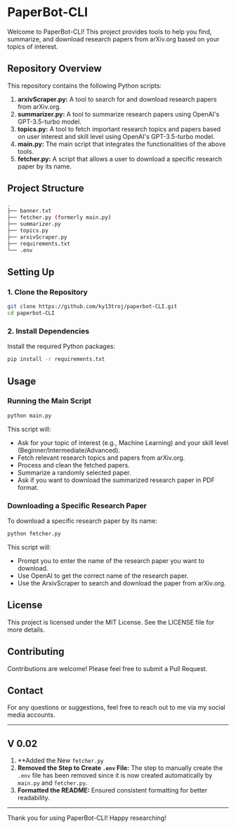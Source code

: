 # PaperBot-CLI
                                                                                                       

Welcome to PaperBot-CLI! This project provides tools to help you find, summarize, and download research papers from arXiv.org based on your topics of interest.

## Repository Overview
This repository contains the following Python scripts:

1. **arxivScraper.py:** A tool to search for and download research papers from arXiv.org.
2. **summarizer.py:** A tool to summarize research papers using OpenAI's GPT-3.5-turbo model.
3. **topics.py:** A tool to fetch important research topics and papers based on user interest and skill level using OpenAI's GPT-3.5-turbo model.
4. **main.py:** The main script that integrates the functionalities of the above tools.
5. **fetcher.py:** A script that allows a user to download a specific research paper by its name.

## Project Structure
```bash
.
├── banner.txt
├── fetcher.py (formerly main.py)
├── summarizer.py
├── topics.py
├── arxivScraper.py
├── requirements.txt
└── .env
```

## Setting Up

### 1. Clone the Repository
```bash
git clone https://github.com/ky13troj/paperbot-CLI.git
cd paperbot-CLI
```

### 2. Install Dependencies
Install the required Python packages:
```bash
pip install -r requirements.txt
```

## Usage
### Running the Main Script
```bash
python main.py
```
This script will:

- Ask for your topic of interest (e.g., Machine Learning) and your skill level (Beginner/Intermediate/Advanced).
- Fetch relevant research topics and papers from arXiv.org.
- Process and clean the fetched papers.
- Summarize a randomly selected paper.
- Ask if you want to download the summarized research paper in PDF format.

### Downloading a Specific Research Paper
To download a specific research paper by its name:
```bash
python fetcher.py
```
This script will:

- Prompt you to enter the name of the research paper you want to download.
- Use OpenAI to get the correct name of the research paper.
- Use the ArxivScraper to search and download the paper from arXiv.org.
  
## License
This project is licensed under the MIT License. See the LICENSE file for more details.

## Contributing
Contributions are welcome! Please feel free to submit a Pull Request.

## Contact
For any questions or suggestions, feel free to reach out to me via my social media accounts.

___

## V 0.02
1. **Added the New `fetcher.py` 
2. **Removed the Step to Create `.env` File:** The step to manually create the `.env` file has been removed since it is now created automatically by `main.py` and `fetcher.py`.
3. **Formatted the README:** Ensured consistent formatting for better readability.
___

Thank you for using PaperBot-CLI! Happy researching!
